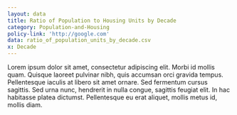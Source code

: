 ```yaml
---
layout: data
title: Ratio of Population to Housing Units by Decade
category: Population-and-Housing
policy-link: 'http://google.com'
data: ratio_of_population_units_by_decade.csv
x: Decade
---
```


Lorem ipsum dolor sit amet, consectetur adipiscing elit. Morbi id mollis quam. Quisque laoreet pulvinar nibh, quis accumsan orci gravida tempus. Pellentesque iaculis at libero sit amet ornare. Sed fermentum cursus sagittis. Sed urna nunc, hendrerit in nulla congue, sagittis feugiat elit. In hac habitasse platea dictumst. Pellentesque eu erat aliquet, mollis metus id, mollis diam.